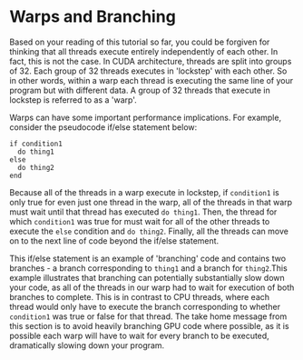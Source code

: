 # Warps and Branching

Based on your reading of this tutorial so far, you could be forgiven for thinking that all threads execute entirely independently of each other. In fact, this is not the case. In CUDA architecture, threads are split into groups of 32. Each group of 32 threads executes in 'lockstep' with each other. So in other words, within a warp each thread is executing the same line of your program but with different data. A group of 32 threads that execute in lockstep is referred to as a 'warp'.

Warps can have some important performance implications. For example, consider the pseudocode if/else statement below:

```
if condition1
  do thing1
else
  do thing2
end
```

Because all of the threads in a warp execute in lockstep, if ```condition1``` is only true for even just one thread in the warp, all of the threads in that warp must wait until that thread has executed ```do thing1```. Then, the thread for which ```condition1``` was true for must wait for all of the other threads to execute the ```else``` condition and ```do thing2```. Finally, all the threads can move on to the next line of code beyond the if/else statement.

This if/else statement is an example of 'branching' code and contains two branches - a branch corresponding to ```thing1``` and a branch for ```thing2```.This example illustrates that branching can potentially substantially slow down your code, as all of the threads in our warp had to wait for execution of both branches to complete. This is in contrast to CPU threads, where each thread would only have to execute the branch corresponding to whether ```condition1``` was true or false for that thread. The take home message from this section is to avoid heavily branching GPU code where possible, as it is possible each warp will have to wait for every branch to be executed, dramatically slowing down your program.
